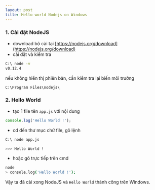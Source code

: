```yaml
---
layout: post
title: Hello world Nodejs on Windows
---
```


### 1. Cài đặt NodeJS
- download bộ cài tại [https://nodejs.org/download](https://nodejs.org/download)
- cài đặt và kiểm tra

```bash
C:\ node -v
v0.12.4
```

nếu không hiển thị phiên bản, cần kiểm tra lại biến môi trường

```text
C:\Program Files\nodejs\
```

### 2. Hello World

- tạo 1 file tên `app.js` với nội dung

```javascript
console.log('Hello World !');
```
- cd đến thư mục chứ file, gõ lệnh

```bash
C:\ node app.js

>>> Hello World !
```

- hoặc gõ trực tiếp trên cmd

```bash
node
> console.log('Hello World !');
```

Vậy ta đã cài xong NodeJS và `Hello World` thành công trên Windows.


